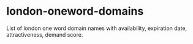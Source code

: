 # london-oneword-domains
List of london one word domain names with availability, expiration date, attractiveness, demand score.
